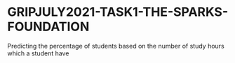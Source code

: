 # GRIPJULY2021-TASK1-THE-SPARKS-FOUNDATION
Predicting the percentage of students based on the number of study hours which a student have

